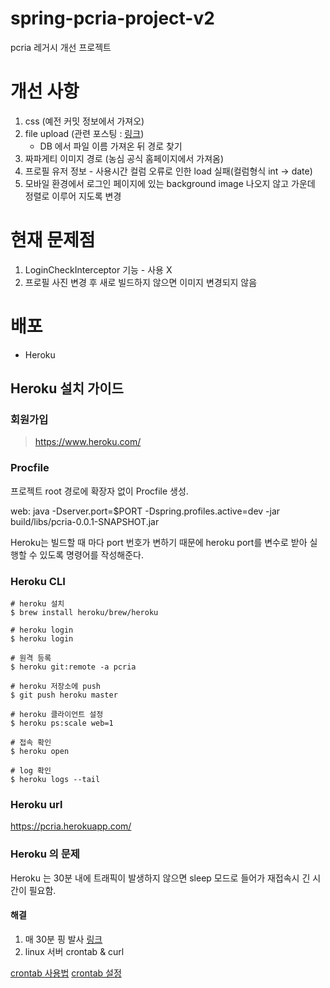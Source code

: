 # spring-pcria-project-v2
pcria 레거시 개선 프로젝트

# 개선 사항

1. css (예전 커밋 정보에서 가져오)
2. file upload (관련 포스팅 : [링크](https://takeknowledge.tistory.com/61))
   - DB 에서 파일 이름 가져온 뒤 경로 찾기
3. 짜파게티 이미지 경로 (농심 공식 홈페이지에서 가져옴)
4. 프로필 유저 정보 - 사용시간 컬럼 오류로 인한 load 실패(컬럼형식 int -> date)
5. 모바일 환경에서 로그인 페이지에 있는 background image 나오지 않고 가운데 정렬로 이루어 지도록 변경

# 현재 문제점

1. LoginCheckInterceptor 기능 - 사용 X
2. 프로필 사진 변경 후 새로 빌드하지 않으면 이미지 변경되지 않음

# 배포

- Heroku

## Heroku 설치 가이드

### 회원가입

> https://www.heroku.com/

### Procfile

프로젝트 root 경로에 확장자 없이 Procfile 생성.

web: java -Dserver.port=$PORT -Dspring.profiles.active=dev -jar build/libs/pcria-0.0.1-SNAPSHOT.jar

Heroku는 빌드할 때 마다 port 번호가 변하기 때문에 heroku port를 변수로 받아 실행할 수 있도록 명령어를 작성해준다.

### Heroku CLI

```shell
# heroku 설치
$ brew install heroku/brew/heroku

# heroku login
$ heroku login

# 원격 등록
$ heroku git:remote -a pcria

# heroku 저장소에 push
$ git push heroku master

# heroku 클라이언트 설정
$ heroku ps:scale web=1

# 접속 확인
$ heroku open

# log 확인
$ heroku logs --tail
```

### Heroku url

https://pcria.herokuapp.com/

### Heroku 의 문제

Heroku 는 30분 내에 트래픽이 발생하지 않으면 sleep 모드로 들어가 재접속시 긴 시간이 필요함.

#### 해결

1. 매 30분 핑 발사 [링크](http://kaffeine.herokuapp.com)
2. linux 서버 crontab & curl 

[crontab 사용법](https://jdm.kr/blog/2)
[crontab 설정](https://m.blog.naver.com/writer0713/221507833658)